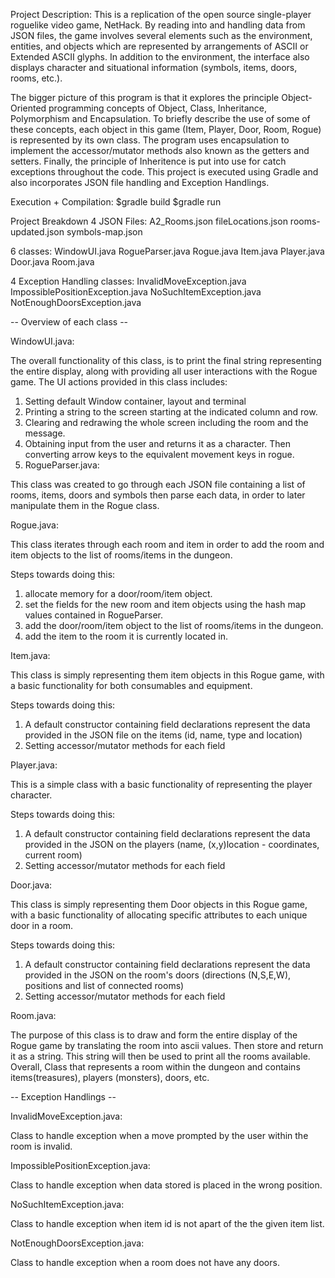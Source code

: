 Project Description:
This is a replication of the open source single-player roguelike video game, NetHack. By reading into and handling data from JSON files, the game involves several elements such as the environment, entities, and objects which are represented by arrangements of ASCII or Extended ASCII glyphs. In addition to the environment, the interface also displays character and situational information (symbols, items, doors, rooms, etc.).

The bigger picture of this program is that it explores the principle Object-Oriented programming concepts of Object, Class, Inheritance, Polymorphism and Encapsulation. To briefly describe the use of some of these concepts, each object in this game (Item, Player, Door, Room, Rogue) is represented by its own class. The program uses encapsulation to implement the accessor/mutator methods also known as the getters and setters. Finally, the principle of Inheritence is put into use for catch exceptions throughout the code. This project is executed using Gradle and also incorporates JSON file handling and Exception Handlings.

Execution + Compilation: 
  $gradle build 
  $gradle run

Project Breakdown
  4 JSON Files: 
    A2_Rooms.json
    fileLocations.json
    rooms-updated.json
    symbols-map.json

  6 classes: 
    WindowUI.java 
    RogueParser.java 
    Rogue.java 
    Item.java 
    Player.java 
    Door.java 
    Room.java

  4 Exception Handling classes: 
    InvalidMoveException.java 
    ImpossiblePositionException.java 
    NoSuchItemException.java 
    NotEnoughDoorsException.java

-- Overview of each class -- 

WindowUI.java:

The overall functionality of this class, is to print the final string representing the entire display, along with providing all user interactions with the Rogue game. The UI actions provided in this class includes:

  1. Setting default Window container, layout and terminal
  2. Printing a string to the screen starting at the indicated column and row.
  3. Clearing and redrawing the whole screen including the room and the message.
  4. Obtaining input from the user and returns it as a character. Then converting arrow keys to the equivalent movement keys in rogue.
  5. RogueParser.java:

This class was created to go through each JSON file containing a list of rooms, items, doors and symbols then parse each data, in order to later manipulate them in the Rogue class.

Rogue.java:

This class iterates through each room and item in order to add the room and item objects to the list of rooms/items in the dungeon.

Steps towards doing this:

  1. allocate memory for a door/room/item object.
  2. set the fields for the new room and item objects using the hash map values contained in RogueParser.
  3. add the door/room/item object to the list of rooms/items in the dungeon.
  4. add the item to the room it is currently located in.

Item.java:

This class is simply representing them item objects in this Rogue game, with a basic functionality for both consumables and equipment.

Steps towards doing this:

  1. A default constructor containing field declarations represent the data provided in the JSON file on the items (id, name, type and location)
  2. Setting accessor/mutator methods for each field

Player.java:

This is a simple class with a basic functionality of representing the player character.

Steps towards doing this:

  1. A default constructor containing field declarations represent the data provided in the JSON on the players (name, (x,y)location - coordinates, current room)
  2. Setting accessor/mutator methods for each field

Door.java:

This class is simply representing them Door objects in this Rogue game, with a basic functionality of allocating specific attributes to each unique door in a room.

Steps towards doing this:

  1. A default constructor containing field declarations represent the data provided in the JSON on the room's doors (directions (N,S,E,W), positions and list of connected rooms)
  2. Setting accessor/mutator methods for each field

Room.java:

  The purpose of this class is to draw and form the entire display of the Rogue game by translating the room into ascii values. Then store and return it as a string. This string will then be used to print all the rooms available. Overall, Class that represents a room within the dungeon and contains items(treasures), players (monsters), doors, etc.

-- Exception Handlings --

InvalidMoveException.java:

  Class to handle exception when a move prompted by the user within the room is invalid.

ImpossiblePositionException.java:

  Class to handle exception when data stored is placed in the wrong position.

NoSuchItemException.java:

  Class to handle exception when item id is not apart of the the given item list.

NotEnoughDoorsException.java:

  Class to handle exception when a room does not have any doors.
